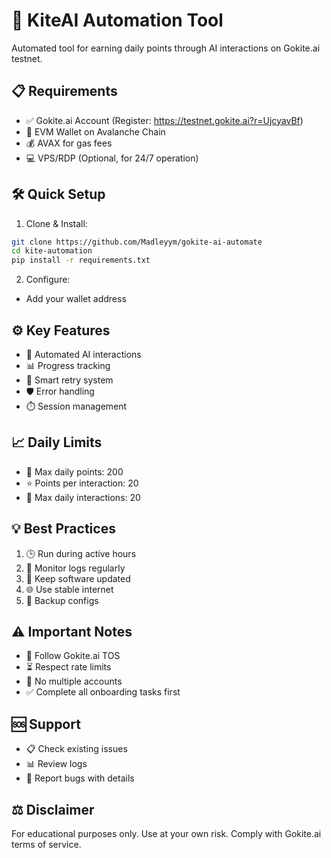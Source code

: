 # 🚀 KiteAI Automation Tool

Automated tool for earning daily points through AI interactions on Gokite.ai testnet.

## 📋 Requirements

- ✅ Gokite.ai Account (Register: https://testnet.gokite.ai?r=UjcyavBf)
- 👛 EVM Wallet on Avalanche Chain
- 💰 AVAX for gas fees
- 💻 VPS/RDP (Optional, for 24/7 operation)

## 🛠️ Quick Setup

1. Clone & Install:
```bash
git clone https://github.com/Madleyym/gokite-ai-automate
cd kite-automation
pip install -r requirements.txt
```

2. Configure:
- Add your wallet address

## ⚙️ Key Features

- 🤖 Automated AI interactions
- 📊 Progress tracking
- 🔄 Smart retry system
- 🛡️ Error handling
- ⏱️ Session management

## 📈 Daily Limits

- 🎯 Max daily points: 200
- ⭐ Points per interaction: 20
- 🔄 Max daily interactions: 20

## 💡 Best Practices

1. 🕒 Run during active hours
2. 📝 Monitor logs regularly
3. 🔄 Keep software updated
4. 🌐 Use stable internet
5. 💾 Backup configs

## ⚠️ Important Notes

- 📜 Follow Gokite.ai TOS
- ⏳ Respect rate limits
- 🚫 No multiple accounts
- ✅ Complete all onboarding tasks first

## 🆘 Support

- 📋 Check existing issues
- 📊 Review logs
- 🐛 Report bugs with details

## ⚖️ Disclaimer

For educational purposes only. Use at your own risk. Comply with Gokite.ai terms of service.